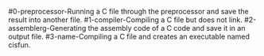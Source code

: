 #0-preprocessor-Running a C file through the preprocessor and save the result into another file.
#1-compiler-Compiling a C file but does not link.
#2-assemblerg-Generating the assembly code of a C code and save it in an output file.
#3-name-Compiling a C file and creates an executable named cisfun.
